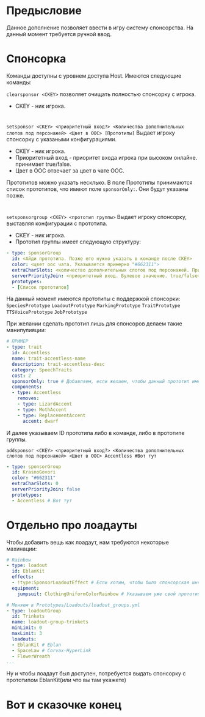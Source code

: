 ﻿# Предысловие
Данное дополнение позволяет ввести в игру систему спонсорства.
На данный момент требуется ручной ввод.

# Спонсорка
Команды доступны с уровнем доступа Host.
Имеются следующие команды:

`clearsponsor <CKEY>` позволяет очищать полностью спонсорку с игрока.
- CKEY - ник игрока.

#

`setsponsor <CKEY> <приоритетный вход?> <Количества дополнительных слотов под персонажей> <Цвет в OOC> [Прототипы]`
Выдает игроку спонсорку с указаными конфигурациями.
- CKEY - ник игрока.
- Приоритетный вход - приоритет входа игрока при высоком онлайне. принимает true/false.
- Цвет в OOC отвечает за цвет в чате OOC.

Прототипов можно указать несклько.
В поле Прототипы принимаются список прототипов, что имеют поле `sponsorOnly:`.
Они будут указаны позже.

#

`setsponsorgroup <CKEY> <прототип группы>`
Выдает игроку спонсорку, выставляя конфигурации с прототипа.
- CKEY - ник игрока.
- Прототип группы имеет следующую структуру:
```yaml
- type: sponsorGroup
  id: <Айди прототипа. Позже его нужно указать в команде после CKEY>
  color: <цвет оос чата. Указывается примерно "#662311">
  extraCharSlots: <количество дополнительных слотов под персонажей. Пример 5 или любое число выше, либо равен 0>
  serverPriorityJoin: <приоритетный вход. Булевое значение. true/false>
  prototypes:
  - [Список прототипов]


```
На данный момент имеются прототипы с поддержкой спонсорки:
`SpeciesPrototype`
`LoadoutPrototype`
`MarkingPrototype`
`TraitPrototype`
`TTSVoicePrototype`
`JobPrototype`


При желании сделать прототип лишь для спонсоров делаем такие манипулияции:
```yaml
# ПРИМЕР
- type: trait
  id: Accentless
  name: trait-accentless-name
  description: trait-accentless-desc
  category: SpeechTraits
  cost: 2
  sponsorOnly: true # Добавляем, если желаем, чтобы данный прототип имели только люди со спонсоркой.
  components:
  - type: Accentless
    removes:
    - type: LizardAccent
    - type: MothAccent
    - type: ReplacementAccent
      accent: dwarf
```
И далее указываем ID прототипа либо в команде, либо в прототипе группы.

`addsponsor <CKEY> <приоритетный вход?> <Количества дополнительных слотов под персонажей> <Цвет в OOC> Accentless #Вот тут`

```yaml
- type: sponsorGroup
  id: KrasnoGovori
  color: "#662311"
  extraCharSlots: 0
  serverPriorityJoin: false
  prototypes:
  - Accentless # Вот тут
```

# Отдельно про лоадауты
Чтобы добавить вещь как лоадаут, нам требуются некоторые махинации:

```yaml
# Rainbow
- type: loadout
  id: EblanKit
  effects:
  - !type:SponsorLoadoutEffect # Если хотим, чтобы была спонсорская шняга
  equipment:
    jumpsuit: ClothingUniformColorRainbow # Указываем уже свой прототип энтити по желанию
```

```yaml
# Меняем в Prototypes/Loadouts/loadout_groups.yml
- type: loadoutGroup
  id: Trinkets
  name: loadout-group-trinkets
  minLimit: 0
  maxLimit: 3
  loadouts:
  - EblanKit # Eblan
  - SpaceLaw # Corvax-HyperLink
  - FlowerWreath
...
```

Ну и чтобы лоадаут был доступен, потребуется выдать спонсорку с прототипом EblanKit(или что вы там укажете)

# Вот и сказочке конец

